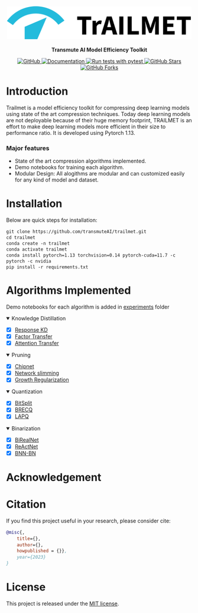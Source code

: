 <p align="center">
    <br>
        <img src="docs/source/imgs/Group 13.png" width="500"/>
    </br>
    <br>
        <strong> Transmute AI Model Efficiency Toolkit </strong>
    </br>
</p>
<p align="center">
    <a href="https://github.com/transmuteAI/trailmet/blob/dev/LICENSE">
        <img alt="GitHub" src="https://img.shields.io/github/license/transmuteAI/trailmet?color=blue">
    </a> 
    <a href="https://transmuteai-trailmet.readthedocs.io/en/latest/">
        <img alt="Documentation" src="https://img.shields.io/badge/docs-passing-brightgreen">
    </a>
    <a href="https://github.com/transmuteAI/trailmet/actions/workflows/ci.yml">
        <img alt="Run tests with pytest" src="https://github.com/transmuteAI/trailmet/actions/workflows/ci.yml/badge.svg">
    </a>
    <a href="#">
        <img alt="GitHub Stars" src="https://img.shields.io/github/stars/transmuteAI/trailmet">
    </a>
    <a href="#">
        <img alt="GitHub Forks" src="https://img.shields.io/github/forks/transmuteAI/trailmet">
    </a>
</p>
<h3 align="justified">
<!-- <p>Transmute AI Lab Model Efficiency Toolkit -->
</h3>

# Introduction
Trailmet is a model efficiency toolkit for compressing deep learning models using state of the art compression techniques. 
Today deep learning models are not deployable because of their huge memory footprint, TRAILMET is an effort to make deep learning models more efficient in their size to performance ratio. It is developed using Pytorch 1.13.

### Major features
- State of the art compression algorithms implemented.
- Demo notebooks for training each algorithm.
- Modular Design: All alogithms are modular and can customized easily for any kind of model and dataset.

# Installation

Below are quick steps for installation:

```shell
git clone https://github.com/transmuteAI/trailmet.git
cd trailmet
conda create -n trailmet
conda activate trailmet
conda install pytorch=1.13 torchvision=0.14 pytorch-cuda=11.7 -c pytorch -c nvidia
pip install -r requirements.txt
```
# Algorithms Implemented

Demo notebooks for each algorithm is added in [experiments](https://github.com/transmuteAI/trailmet/blob/dev/experiments) folder

<details open>
<summary> Knowledge Distillation</summary>
  
- [x] [Response KD](https://arxiv.org/abs/1503.02531)
- [x] [Factor Transfer](https://arxiv.org/abs/1802.04977)
- [x] [Attention Transfer](https://arxiv.org/abs/1612.03928)
  
</details>

<details open>  
<summary> Pruning </summary>

- [x] [Chipnet](https://arxiv.org/abs/2102.07156)
- [x] [Network slimming](https://arxiv.org/abs/1708.06519)
- [x] [Growth Regularization](https://arxiv.org/abs/2012.09243)  
</details>
  
<details open>
<summary> Quantization</summary>
  
- [x] [BitSplit](https://dl.acm.org/doi/abs/10.5555/3524938.3525851)
- [x] [BRECQ](https://arxiv.org/abs/2102.05426)
- [x] [LAPQ](https://arxiv.org/abs/1911.07190)  

</details>

<details open>
<summary> Binarization</summary>
  
- [x] [BiRealNet](https://arxiv.org/abs/1808.00278)
- [x] [ReActNet](https://arxiv.org/abs/2003.03488)
- [x] [BNN-BN](https://arxiv.org/abs/2104.08215v1)

</details>

# Acknowledgement



# Citation

If you find this project useful in your research, please consider cite:

```BibTeX
@misc{,
    title={},
    author={},
    howpublished = {}},
    year={2023}
}
```

# License

This project is released under the [MIT license](LICENSE).
